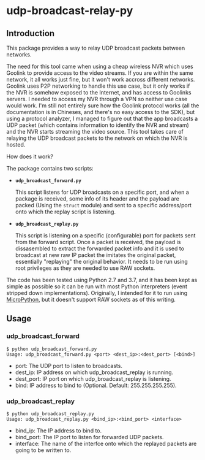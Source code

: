 # udp-broadcast-relay-py

## Introduction

This package provides a way to relay UDP broadcast packets between networks.

The need for this tool came when using a cheap wireless NVR which uses Goolink to provide access to the video streams. If you are within the same network, it all works just fine, but it won't work accross different networks. Goolink uses P2P networking to handle this use case, but it only works if the NVR is somehow exposed to the Internet, and has access to Goolinks servers. I needed to access my NVR through a VPN so neither use case would work. I'm still not entirely sure how the Goolink protocol works (all the documentation is in Chineses, and there's no easy access to the SDK), but using a protocol analyzer, I managed to figure out that the app broadcasts a UDP packet (which contains information to identify the NVR and stream) and the NVR starts streaming the video source. This tool takes care of relaying the UDP broadcast packets to the network on which the NVR is hosted.

How does it work?

The package contains two scripts:

* **``udp_broadcast_forward.py``**

  This script listens for UDP broadcasts on a specific port, and when a package is received, some info of its header and the payload are packed (Using the ``struct`` module) and sent to a specific address/port onto which the replay script is listening.

* **``udp_broadcast_replay.py``**

  This script is listening on a specific (configurable) port for packets sent from the forward script. Once a packet is received, the payload is dissasembled to extract the forwarded packet info and it is used to broadcast at new raw IP packet the imitates the original packet, essentially "replaying" the original behavior. It needs to be run using root privileges as they are needed to use RAW sockets.

The code has been tested using Python 2.7 and 3.7, and it has been kept as simple as possible so it can be run with most Python interpreters (event stripped down implementations). Originally, I intended for it to run using [MicroPython](http://micropython.org), but it doesn't support RAW sockets as of this writing.

## Usage

### udp_broadcast_forward

```
$ python udp_broadcast_forward.py
Usage: udp_broadcast_forward.py <port> <dest_ip>:<dest_port> [<bind>]
```

* port: The UDP port to listen to broadcasts.
* dest_ip: IP address on which udp_broadcast_replay is running.
* dest_port: IP port on which  udp_broadcast_replay is listening.
* bind: IP address to bind to (Optional. Default: 255.255.255.255).

### udp_broadcast_replay

```
$ python udp_broadcast_replay.py 
Usage: udp_broadcast_replay.py <bind_ip>:<bind_port> <interface>
```

* bind_ip: The IP address to bind to.
* bind_port: The IP port to listen for forwarded UDP packets.
* interface: The name of the interfce onto which the replayed packets are going to be written to.